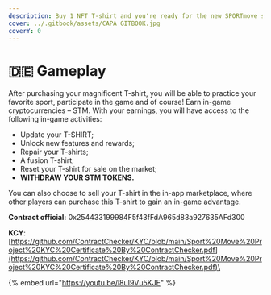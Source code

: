 ```yaml
---
description: Buy 1 NFT T-shirt and you're ready for the new SPORTmove sports trend!
cover: ../.gitbook/assets/CAPA GITBOOK.jpg
coverY: 0
---
```


# 🇩🇪 Gameplay

After purchasing your magnificent T-shirt, you will be able to practice your favorite sport, participate in the game and of course! Earn in-game cryptocurrencies – STM. With your earnings, you will have access to the following in-game activities:

* Update your T-SHIRT;
* Unlock new features and rewards;
* Repair your T-shirts;
* A fusion T-shirt;
* Reset your T-shirt for sale on the market;
* **WITHDRAW YOUR STM TOKENS.**

You can also choose to sell your T-shirt in the in-app marketplace, where other players can purchase this T-shirt to gain an in-game advantage.

**Contract official:** 0x254433199984F5f43fFdA965d83a927635AFd300

**KCY**:[https://github.com/ContractChecker/KYC/blob/main/Sport%20Move%20Project%20KYC%20Certificate%20By%20ContractChecker.pdf](https://github.com/ContractChecker/KYC/blob/main/Sport%20Move%20Project%20KYC%20Certificate%20By%20ContractChecker.pdf)\


{% embed url="https://youtu.be/l8uI9Vu5KJE" %}


